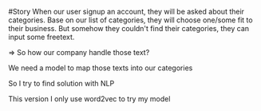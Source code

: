 #Story
When our user signup an account, they will be asked about their categories. 
Base on our list of categories, they will choose one/some fit to their business. 
But somehow they couldn't find their categories, they can input some freetext.

=> So how our company handle those text?

We need a model to map those texts into our categories

So I try to find solution with NLP

This version I only use word2vec to try my model
